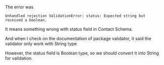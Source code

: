 The error was
        
    Unhandled rejection ValidationError: status: Expected string but received a boolean.
    
   
It means something wrong with status field in Contact Schema.
 
 And when I check on the documentation of package validator, it said the validator only work with String type
 
 However, the status field is Boolean type, so we should convert it into String for validation.
 
  